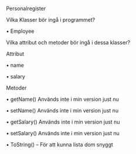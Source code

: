 Personalregister


Vilka Klasser bör ingå i programmet?

•	Employee


Vilka attribut och metoder bör ingå i dessa klasser?


Attribut

•	name

•	salary


Metoder

•	getName() Används inte i min version just nu

•	setName() Används inte i min version just nu

•	getSalary() Används inte i min version just nu

•	setSalary() Används inte i min version just nu

•	ToString() – För att kunna lista dom snyggt
